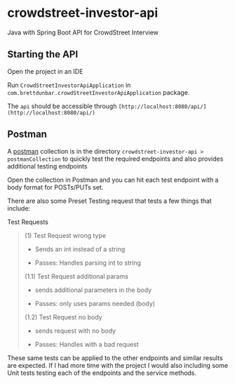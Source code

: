 
# crowdstreet-investor-api

Java with Spring Boot API for CrowdStreet Interview

  

## Starting the API

Open the project in an IDE

Run `CrowdStreetInvestorApiApplication` in `com.brettdunbar.crowdStreetInvestorApiApplication` package.

The `api` should be accessible through `[http://localhost:8080/api/](http://localhost:8080/api/)`

  
  

## Postman

A [postman](https://www.postman.com/downloads/) collection is in the directory `crowdstreet-investor-api > postmanCollection` to quickly test the required endpoints and also provides additional testing endpoints

  

Open the collection in Postman and you can hit each test endpoint with a body format for POSTs/PUTs set.

  

There are also some Preset Testing request that tests a few things that include:

Test Requests

> (1) Test Request wrong type
> 
> - Sends an int instead of a string
> 
> - Passes: Handles parsing int to string
> 
> (1.1) Test Request additional params
> 
> - sends additional parameters in the body
> 
> - Passes: only uses params needed (body)
> 
> (1.2) Test Request no body
> 
> - sends request with no body
> 
> - Passes: Handles with a bad request

These same tests can be applied to the other endpoints and similar results are expected. 
If I had more time with the project I would also including some Unit tests testing each of the endpoints and the service methods.